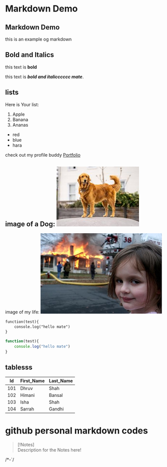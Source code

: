 # Markdown Demo
## Markdown Demo

this is an example og markdown

## Bold and Italics

this text is **bold**

this text is **_bold and italicccccc mate_**.

## lists 

Here is Your list:

1. Apple
2. Banana
3. Ananas

- red
- blue
- hara


check out my profile buddy [Portfolio](https://github.com/DhruvShah28)

image of a Dog:
![this is a image of a dog](dog.jpg)
---
image of my life:
![this is a image of my current situation](Disaster_Girl.jpg)

```
function(test){
    console.log("hello mate")
}
```

```javascript
function(test){
    console.log("hello mate")
}
```

## tablesss

|Id|First_Name|Last_Name|
|-|-|-|
|101|Dhruv|Shah|
|102|Himani|Bansal|
|103|Isha|Shah|
|104|Sarrah|Gandhi|


# github personal markdown codes

>[!Notes]  
>Description for the Notes here!

/*-`/